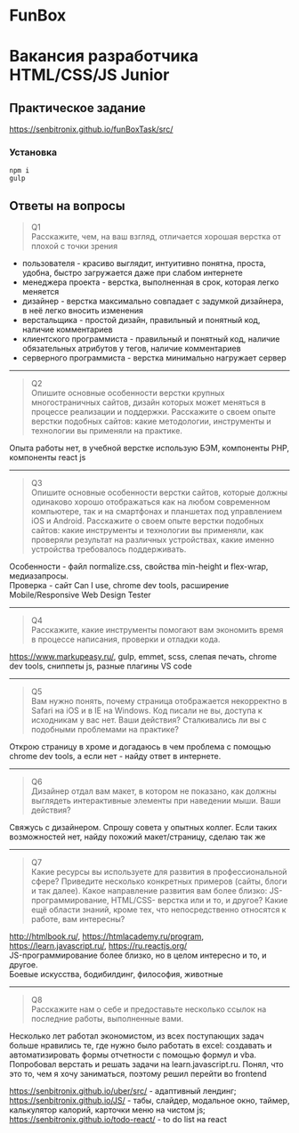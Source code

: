# FunBox

# Вакансия разработчика HTML/CSS/JS Junior

## Практическое задание

https://senbitronix.github.io/funBoxTask/src/

### Установка

    npm i
    gulp

## Ответы на вопросы

> Q1  
> Расскажите, чем, на ваш взгляд, отличается хорошая верстка от плохой с точки зрения

- пользователя - красиво выглядит, интуитивно понятна, проста, удобна, быстро загружается даже при слабом интернете
- менеджера проекта - верстка, выполненная в срок, которая легко меняется
- дизайнер - верстка максимально совпадает с задумкой дизайнера, в неё легко вносить изменения
- верстальщика - простой дизайн, правильный и понятный код, наличие комментариев
- клиентского программиста - правильный и понятный код, наличие обязательных атрибутов у тегов, наличие комментариев
- серверного программиста - верстка минимально нагружает сервер

---

> Q2  
> Опишите основные особенности верстки крупных многостраничных сайтов, дизайн которых может меняться в процессе реализации и поддержки. Расскажите о своем опыте верстки подобных сайтов: какие методологии, инструменты и технологии вы применяли на практике.

Опыта работы нет, в учебной верстке использую БЭМ, компоненты PHP, компоненты react js

---

> Q3  
>  Опишите основные особенности верстки сайтов, которые должны одинаково хорошо отображаться как на любом современном компьютере, так и на смартфонах и планшетах под управлением iOS и Android. Расскажите о своем опыте верстки подобных сайтов: какие инструменты и технологии вы применяли, как проверяли результат на различных устройствах, какие именно устройства требовалось поддерживать.

Особенности - файл normalize.css, свойства min-height и flex-wrap, медиазапросы.  
Проверка - сайт Can I use, chrome dev tools, расширение Mobile/Responsive Web Design Tester

---

> Q4  
>  Расскажите, какие инструменты помогают вам экономить время в процессе написания, проверки и отладки кода.

https://www.markupeasy.ru/, gulp, emmet, scss, слепая печать, chrome dev tools, сниппеты js, разные плагины VS code

---

> Q5  
> Вам нужно понять, почему страница отображается некорректно в Safari на iOS и в IE на Windows. Код писали не вы, доступа к исходникам у вас нет. Ваши действия?
> Сталкивались ли вы с подобными проблемами на практике?

Открою страницу в хроме и догадаюсь в чем проблема с помощью chrome dev tools, а если нет - найду ответ в интернете.

---

> Q6  
>  Дизайнер отдал вам макет, в котором не показано, как должны выглядеть интерактивные элементы при наведении мыши. Ваши действия?

Свяжусь с дизайнером. Спрошу совета у опытных коллег. Если таких возможностей нет, найду похожий макет/страницу, сделаю так же

---

> Q7  
>  Какие ресурсы вы используете для развития в профессиональной сфере? Приведите
> несколько конкретных примеров (сайты, блоги и так далее).
> Какое направление развития вам более близко: JS-программирование, HTML/CSS-
> верстка или и то, и другое?
> Какие ещё области знаний, кроме тех, что непосредственно относятся к работе,
> вам интересны?

http://htmlbook.ru/, https://htmlacademy.ru/program, https://learn.javascript.ru/, https://ru.reactjs.org/  
JS-программирование более близко, но в целом интересно и то, и другое.  
Боевые искусства, бодибилдинг, философия, животные

---

> Q8  
>  Расскажите нам о себе и предоставьте несколько ссылок на последние работы, выполненные вами.

Несколько лет работал экономистом, из всех поступающих задач больше нравились те, где нужно было работать в excel: создавать и автоматизировать формы отчетности с помощью формул и vba. Попробовал верстать и решать задачи на learn.javascript.ru. Понял, что это то, чем я хочу заниматься, поэтому решил перейти во frontend

https://senbitronix.github.io/uber/src/ - адаптивный лендинг;  
https://senbitronix.github.io/JS/ - табы, слайдер, модальное окно, таймер, калькулятор калорий, карточки меню на чистом js;  
https://senbitronix.github.io/todo-react/ - to do list на react
